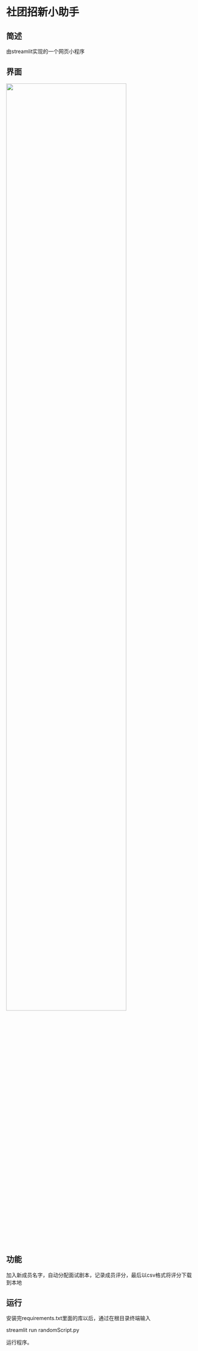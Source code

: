 # 社团招新小助手
## 简述
由streamlit实现的一个网页小程序

## 界面
<img src="https://raw.githubusercontent.com/fallingnight131/media_resource/github/image/20250330141140924.png" width="80%" />

## 功能
加入新成员名字，自动分配面试剧本，记录成员评分，最后以csv格式将评分下载到本地

## 运行
安装完requirements.txt里面的库以后，通过在根目录终端输入

streamlit run randomScript.py

运行程序。



